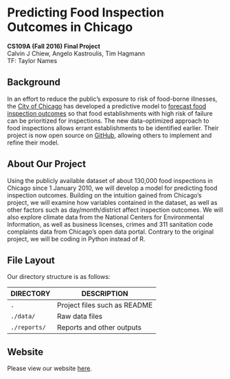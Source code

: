 # Predicting Food Inspection Outcomes in Chicago
**CS109A (Fall 2016) Final Project**<br>
Calvin J Chiew, Angelo Kastroulis, Tim Hagmann<br>
TF: Taylor Names<br>

## Background
In an effort to reduce the public’s exposure to risk of food-borne illnesses, the [City of Chicago](https://github.com/Chicago) has developed a predictive model to [forecast food inspection outcomes](http://chicago.github.io/food-inspections-evaluation/) so that food establishments with high risk of failure can be prioritized for inspections. The new data-optimized approach to food inspections allows errant establishments to be identified earlier. Their project is now open source on [GitHub](https://github.com/Chicago/food-inspections-evaluation), allowing others to implement and refine their model.

## About Our Project
Using the publicly available dataset of about 130,000 food inspections in Chicago since 1 January 2010, we will develop a model for predicting food inspection outcomes. Building on the intuition gained from Chicago’s project, we will examine how variables contained in the dataset, as well as other factors such as day/month/district affect inspection outcomes. We will also explore climate data from the National Centers for Environmental Information, as well as business licenses, crimes and 311 sanitation code complaints data from Chicago’s open data portal. Contrary to the original project, we will be coding in Python instead of R.

## File Layout
Our directory structure is as follows:

DIRECTORY           | DESCRIPTION
--------------------|----------------------
`.`                 | Project files such as README
`./data/`           | Raw data files
`./reports/`        | Reports and other outputs

## Website
Please view our website [here](https://medium.com/inspections-2).
